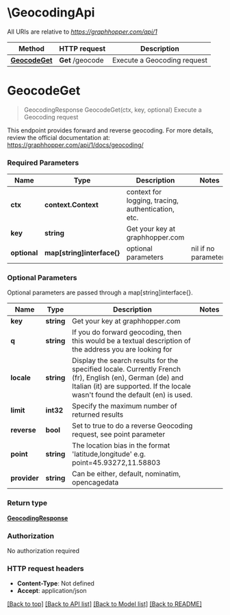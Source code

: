 # \GeocodingApi

All URIs are relative to *https://graphhopper.com/api/1*

Method | HTTP request | Description
------------- | ------------- | -------------
[**GeocodeGet**](GeocodingApi.md#GeocodeGet) | **Get** /geocode | Execute a Geocoding request


# **GeocodeGet**
> GeocodingResponse GeocodeGet(ctx, key, optional)
Execute a Geocoding request

This endpoint provides forward and reverse geocoding. For more details, review the official documentation at: https://graphhopper.com/api/1/docs/geocoding/ 

### Required Parameters

Name | Type | Description  | Notes
------------- | ------------- | ------------- | -------------
 **ctx** | **context.Context** | context for logging, tracing, authentication, etc.
  **key** | **string**| Get your key at graphhopper.com | 
 **optional** | **map[string]interface{}** | optional parameters | nil if no parameters

### Optional Parameters
Optional parameters are passed through a map[string]interface{}.

Name | Type | Description  | Notes
------------- | ------------- | ------------- | -------------
 **key** | **string**| Get your key at graphhopper.com | 
 **q** | **string**| If you do forward geocoding, then this would be a textual description of the address you are looking for | 
 **locale** | **string**| Display the search results for the specified locale. Currently French (fr), English (en), German (de) and Italian (it) are supported. If the locale wasn&#39;t found the default (en) is used. | 
 **limit** | **int32**| Specify the maximum number of returned results | 
 **reverse** | **bool**| Set to true to do a reverse Geocoding request, see point parameter | 
 **point** | **string**| The location bias in the format &#39;latitude,longitude&#39; e.g. point&#x3D;45.93272,11.58803 | 
 **provider** | **string**| Can be either, default, nominatim, opencagedata | 

### Return type

[**GeocodingResponse**](GeocodingResponse.md)

### Authorization

No authorization required

### HTTP request headers

 - **Content-Type**: Not defined
 - **Accept**: application/json

[[Back to top]](#) [[Back to API list]](../README.md#documentation-for-api-endpoints) [[Back to Model list]](../README.md#documentation-for-models) [[Back to README]](../README.md)

